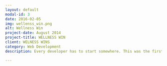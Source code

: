```yaml
---
layout: default
modal-id: 3
date: 2016-02-05
img: wellenss_win.png
alt: Wellness Win
project-date: August 2014
project-title: WELLNESS WIN
client: WELNESS WINS
category: Web Development
description: Every developer has to start somewhere. This was the first website I've ever developed for a client in Hamilton, Ontario, Canada. I was responsible for turning an existing PSD design into HTML and CSS.

---
```

